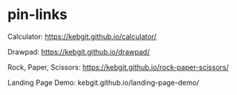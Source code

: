# pin-links

Calculator: https://kebgit.github.io/calculator/

Drawpad: https://kebgit.github.io/drawpad/

Rock, Paper, Scissors: https://kebgit.github.io/rock-paper-scissors/

Landing Page Demo: kebgit.github.io/landing-page-demo/
